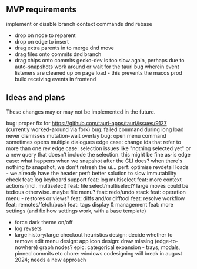 MVP requirements
----------------
implement or disable branch context commands
dnd rebase 
- drop on node to reparent
- drop on edge to insert
- drag extra parents in to merge
dnd move
- drag files onto commits
dnd branch
- drag chips onto commits
gecko-dev is too slow again, perhaps due to auto-snapshots
work around or wait for the tauri bug wherein event listeners are cleaned up on page load - this prevents the macos prod build receiving events in frontend

Ideas and plans
---------------
These changes may or may not be implemented in the future.

bug: proper fix for https://github.com/tauri-apps/tauri/issues/9127 (currently worked-around via fork)
bug: failed command during long load never dismisses mutation-wait overlay
bug: open menu command sometimes opens multiple dialogues
edge case: change ids that refer to more than one rev
edge case: selection issues like "nothing selected yet" or a new query that doesn't include the selection. this might be fine as-is
edge case: what happens when we snapshot after the CLI does? when there's nothing *to* snapshot, we don't refresh the ui...
perf: optimise revdetail loads - we already have the header
perf: better solution to slow immutability check
feat: log keyboard support
feat: log multiselect
feat: more context actions (incl. multiselect)
feat: file select/multiselect? large moves could be tedious otherwise. maybe file menu?
feat: redo/undo stack
feat: operation menu - restores or views?
feat: diffs and/or difftool
feat: resolve workflow 
feat: remotes/fetch/push
feat: tags display & management
feat: more settings (and fix how settings work, with a base template)
- force dark theme on/off
- log revsets
- large history/large checkout heuristics
design: decide whether to remove edit menu
design: app icon
design: draw missing (edge-to-nowhere) graph nodes?
epic: categorical expansion - trays, modals, pinned commits etc
chore: windows codesigning will break in august 2024; needs a new approach
